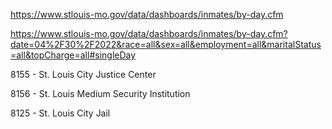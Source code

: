 https://www.stlouis-mo.gov/data/dashboards/inmates/by-day.cfm

https://www.stlouis-mo.gov/data/dashboards/inmates/by-day.cfm?date=04%2F30%2F2022&race=all&sex=all&employment=all&maritalStatus=all&topCharge=all#singleDay


8155 - St. Louis City Justice Center

8156 - St. Louis Medium Security Institution 

8125 - St. Louis City Jail
